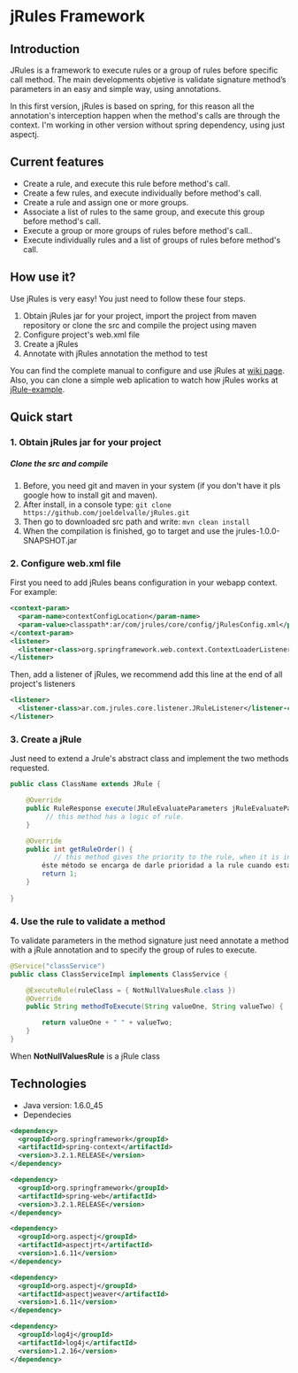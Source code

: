 # jRules Framework

## Introduction
JRules is a framework to execute rules or a group of rules before specific call method. The main developments objetive is validate signature method’s parameters in an easy and simple way, using annotations.

In this first version, jRules is based on spring, for this reason all the annotation's interception happen when the method's calls are through the context. I'm working in other version without spring dependency, using just aspectj.

## Current features
* Create a rule, and execute this rule before method's call.
* Create a few rules, and execute individually before method's call.
* Create a rule and assign one or more groups.
* Associate a list of rules to the same group, and execute this group before method's call.
* Execute a group or more groups of rules before  method's call..
* Execute individually rules and a list of groups of rules before method's call.

## How use it?
Use jRules is very easy!  You just need to follow these four steps.

1. Obtain jRules jar for your project, import the project from maven repository or clone the src and compile the project using maven
2. Configure project's web.xml file
3. Create a jRules
4. Annotate with jRules annotation the method to test

You can find the complete manual to configure and use jRules at [wiki page](https://github.com/joeldelvalle/jRules/wiki). Also, you can clone a simple web aplication to watch how jRules works at [jRule-example](https://github.com/joeldelvalle/jRules-example.git).

## Quick start

### 1. Obtain jRules jar for your project

##### Clone the src and compile
1. Before, you need git and maven in your system (if you don't have it pls google how to install git and maven).  
2. After install, in a console type:  ``` git clone https://github.com/joeldelvalle/jRules.git ```
3. Then go to downloaded src path and write:  ```mvn clean install ```
4. When the compilation is finished, go to target and use the jrules-1.0.0-SNAPSHOT.jar

### 2. Configure web.xml file
First you need to add jRules beans configuration in your webapp context.  For example:
```xml
<context-param>
  <param-name>contextConfigLocation</param-name>
  <param-value>classpath*:ar/com/jrules/core/config/jRulesConfig.xml</param-value>
</context-param>
<listener>
  <listener-class>org.springframework.web.context.ContextLoaderListener</listener-class>
</listener>
``` 

Then, add a listener of jRules, we recommend add this line at the end of all project's listeners
```xml
<listener>
  <listener-class>ar.com.jrules.core.listener.JRuleListener</listener-class>
</listener>
```

### 3. Create a jRule
Just need to extend a Jrule's abstract class and implement the two methods requested.
```java
public class ClassName extends JRule {

	@Override
	public RuleResponse execute(JRuleEvaluateParameters jRuleEvaluateParameters) throws JRuleException {
		 // this method has a logic of rule.
	}

	@Override
	public int getRuleOrder() {
		   // this method gives the priority to the rule, when it is inside a group
		éste método se encarga de darle prioridad a la rule cuando esta dentro de un grupo.
		return 1;
	}
	
}
```
### 4. Use the rule to validate a method
To validate parameters in the method signature just need annotate a method with a jRule annotation and to specify the group of rules to execute.
```java
@Service("classService")
public class ClassServiceImpl implements ClassService {

	@ExecuteRule(ruleClass = { NotNullValuesRule.class })
	@Override
	public String methodToExecute(String valueOne, String valueTwo) {

		return valueOne + " " + valueTwo;
	}
}
```
When **NotNullValuesRule** is a jRule class


## Technologies
* Java version:	1.6.0_45
* Dependecies
```xml
<dependency>
  <groupId>org.springframework</groupId>
  <artifactId>spring-context</artifactId>
  <version>3.2.1.RELEASE</version>
</dependency>

<dependency>
  <groupId>org.springframework</groupId>
  <artifactId>spring-web</artifactId>
  <version>3.2.1.RELEASE</version>
</dependency>

<dependency>
  <groupId>org.aspectj</groupId>
  <artifactId>aspectjrt</artifactId>
  <version>1.6.11</version>
</dependency>

<dependency>
  <groupId>org.aspectj</groupId>
  <artifactId>aspectjweaver</artifactId>
  <version>1.6.11</version>
</dependency>

<dependency>
  <groupId>log4j</groupId>
  <artifactId>log4j</artifactId>
  <version>1.2.16</version>
</dependency>
```
